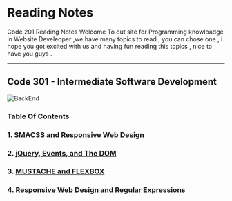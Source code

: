 # Reading Notes

Code 201 Reading Notes
Welcome To out site for Programming knowloadge in Website Develeoper ,we have many topics to read , you can chose one , i hope you got excited with us and having fun reading this topics , nice to have you guys .

* * *
## Code 301 - Intermediate Software Development

![BackEnd](https://www.guru99.com/images/1/091318_0717_WhatisBacke1.png)

### Table Of Contents
### 1. [SMACSS and Responsive Web Design](Read1.md) 
### 2. [jQuery, Events, and The DOM](Read2.md) 
### 3. [MUSTACHE and FLEXBOX](Read3.md) 
### 4. [Responsive Web Design and Regular Expressions](Read4.md) 